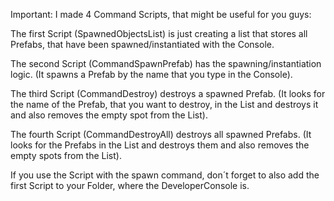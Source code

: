 Important:
I made 4 Command Scripts, that might be useful for you guys:

The first Script (SpawnedObjectsList) is just creating a list that stores all Prefabs, that have been spawned/instantiated with the Console.

The second Script (CommandSpawnPrefab) has the spawning/instantiation logic. (It spawns a Prefab by the name that you type in the Console).

The third Script (CommandDestroy) destroys a spawned Prefab. (It looks for the name of the Prefab, that you want to destroy, in the List and destroys it and also removes the empty spot from the List).

The fourth Script (CommandDestroyAll) destroys all spawned Prefabs. (It looks for the Prefabs in the List and destroys them and also removes the empty spots from the List).

If you use the Script with the spawn command, don´t forget to also add the first Script to your Folder, where the DeveloperConsole is.
